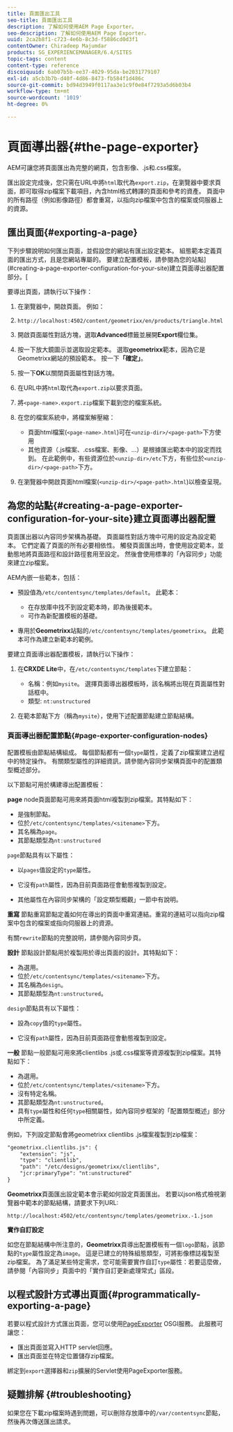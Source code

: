 ```yaml
---
title: 頁面匯出工具
seo-title: 頁面匯出工具
description: 了解如何使用AEM Page Exporter。
seo-description: 了解如何使用AEM Page Exporter。
uuid: 2ca2b8f1-c723-4e6b-8c3d-f5886cd0d3f1
contentOwner: Chiradeep Majumdar
products: SG_EXPERIENCEMANAGER/6.4/SITES
topic-tags: content
content-type: reference
discoiquuid: 6ab07b5b-ee37-4029-95da-be2031779107
exl-id: a5cb3b7b-d40f-4d86-8473-fb584f1d486c
source-git-commit: bd94d3949f0117aa3e1c9f0e84f7293a5d6b03b4
workflow-type: tm+mt
source-wordcount: '1019'
ht-degree: 0%

---
```


# 頁面導出器{#the-page-exporter}

AEM可讓您將頁面匯出為完整的網頁，包含影像、.js和.css檔案。

匯出設定完成後，您只需在URL中將`html`取代為`export.zip`，在瀏覽器中要求頁面，即可取得zip檔案下載項目，內含html格式轉譯的頁面和參考的資產。 頁面中的所有路徑（例如影像路徑）都會重寫，以指向zip檔案中包含的檔案或伺服器上的資源。

## 匯出頁面{#exporting-a-page}

下列步驟說明如何匯出頁面，並假設您的網站有匯出設定範本。 組態範本定義頁面的匯出方式，且是您網站專屬的。 要建立配置模板，請參閱為您的站點](#creating-a-page-exporter-configuration-for-your-site)建立頁面導出器配置部分。[

要導出頁面，請執行以下操作：

1. 在瀏覽器中，開啟頁面。 例如：
1. `http://localhost:4502/content/geometrixx/en/products/triangle.html`
1. 開啟頁面屬性對話方塊，選取&#x200B;**Advanced**&#x200B;標籤並展開&#x200B;**Export**&#x200B;欄位集。

1. 按一下放大鏡圖示並選取設定範本。 選取&#x200B;**geometrixx**&#x200B;範本，因為它是Geometrixx網站的預設範本。 按一下&#x200B;**「確定」**。

1. 按一下&#x200B;**OK**&#x200B;以關閉頁面屬性對話方塊。
1. 在URL中將`html`取代為`export.zip`以要求頁面。

1. 將`<page-name>.export.zip`檔案下載到您的檔案系統。

1. 在您的檔案系統中，將檔案解壓縮：

   * 頁面html檔案(`<page-name>.html`)可在`<unzip-dir>/<page-path>`下方使用
   * 其他資源（.js檔案、.css檔案、影像、...）是根據匯出範本中的設定而找到。 在此範例中，有些資源位於`<unzip-dir>/etc`下方，有些位於`<unzip-dir>/<page-path>`下方。

1. 在瀏覽器中開啟頁面html檔案(`<unzip-dir>/<page-path>.html`)以檢查呈現。

## 為您的站點{#creating-a-page-exporter-configuration-for-your-site}建立頁面導出器配置

頁面匯出器以內容同步架構為基礎。 頁面屬性對話方塊中可用的設定為設定範本。 它們定義了頁面的所有必要相依性。 觸發頁面匯出時，會使用設定範本，並動態地將頁面路徑和設計路徑套用至設定。 然後會使用標準的「內容同步」功能來建立zip檔案。

AEM內嵌一些範本，包括：

* 預設值為`/etc/contentsync/templates/default`。 此範本：

   * 在存放庫中找不到設定範本時，即為後援範本。
   * 可作為新配置模板的基礎。

* 專用於&#x200B;**Geometrixx**&#x200B;站點的`/etc/contentsync/templates/geometrixx`。 此範本可作為建立新範本的範例。

要建立頁面導出器配置模板，請執行以下操作：

1. 在&#x200B;**CRXDE Lite**&#x200B;中，在`/etc/contentsync/templates`下建立節點：

   * 名稱：例如`mysite`。 選擇頁面導出器模板時，該名稱將出現在頁面屬性對話框中。
   * 類型: `nt:unstructured`

1. 在範本節點下方（稱為`mysite`），使用下述配置節點建立節點結構。

### 頁面導出器配置節點{#page-exporter-configuration-nodes}

配置模板由節點結構組成。 每個節點都有一個`type`屬性，定義了zip檔案建立過程中的特定操作。 有關類型屬性的詳細資訊，請參閱內容同步架構頁面中的配置類型概述部分。

以下節點可用於構建導出配置模板：

**page** node頁面節點可用來將頁面html複製到zip檔案。其特點如下：

* 是強制節點。
* 位於`/etc/contentsync/templates/<sitename>`下方。
* 其名稱為`page`。
* 其節點類型為`nt:unstructured`

`page`節點具有以下屬性：

* 以`pages`值設定的`type`屬性。

* 它沒有`path`屬性，因為目前頁面路徑會動態複製到設定。

* 其他屬性在內容同步架構的「設定類型概觀」一節中有說明。

**重寫** 節點重寫節點定義如何在導出的頁面中重寫連結。重寫的連結可以指向zip檔案中包含的檔案或指向伺服器上的資源。

有關`rewrite`節點的完整說明，請參閱內容同步頁。

**設計** 節點設計節點用於複製用於導出頁面的設計。其特點如下：

* 為選用。
* 位於`/etc/contentsync/templates/<sitename>`下方。
* 其名稱為`design`。
* 其節點類型為`nt:unstructured`。

`design`節點具有以下屬性：

* 設為`copy`值的`type`屬性。

* 它沒有`path`屬性，因為目前頁面路徑會動態複製到設定。

**一般** 節點一般節點可用來將clientlibs .js或.css檔案等資源複製到zip檔案。其特點如下：

* 為選用。
* 位於`/etc/contentsync/templates/<sitename>`下方。
* 沒有特定名稱。
* 其節點類型為`nt:unstructured`。
* 具有`type`屬性和任何`type`相關屬性，如內容同步框架的「配置類型概述」部分中所定義。

例如，下列設定節點會將geometrixx clientlibs .js檔案複製到zip檔案：

```xml
"geometrixx.clientlibs.js": {
    "extension": "js",
    "type": "clientlib",
    "path": "/etc/designs/geometrixx/clientlibs",
    "jcr:primaryType": "nt:unstructured"
}
```

**Geometrixx**&#x200B;頁面匯出設定範本會示範如何設定頁面匯出。 若要以json格式檢視瀏覽器中範本的節點結構，請要求下列URL:

`http://localhost:4502/etc/contentsync/templates/geometrixx.-1.json`

**實作自訂設定**

如您在節點結構中所注意的，**Geometrixx**&#x200B;頁導出配置模板有一個`logo`節點，該節點的`type`屬性設定為`image`。 這是已建立的特殊組態類型，可將影像標誌複製至zip檔案。 為了滿足某些特定需求，您可能需要實作自訂`type`屬性：若要這麼做，請參閱「內容同步」頁面中的「實作自訂更新處理常式」區段。

## 以程式設計方式導出頁面{#programmatically-exporting-a-page}

若要以程式設計方式匯出頁面，您可以使用[PageExporter](https://helpx.adobe.com/experience-manager/6-4/sites/developing/using/reference-materials/javadoc/index.html?com/day/cq/wcm/contentsync/PageExporter.html) OSGI服務。 此服務可讓您：

* 匯出頁面並寫入HTTP servlet回應。
* 匯出頁面並在特定位置儲存zip檔案。

綁定到`export`選擇器和`zip`擴展的Servlet使用PageExporter服務。

## 疑難排解 {#troubleshooting}

如果您在下載zip檔案時遇到問題，可以刪除存放庫中的`/var/contentsync`節點，然後再次傳送匯出請求。
